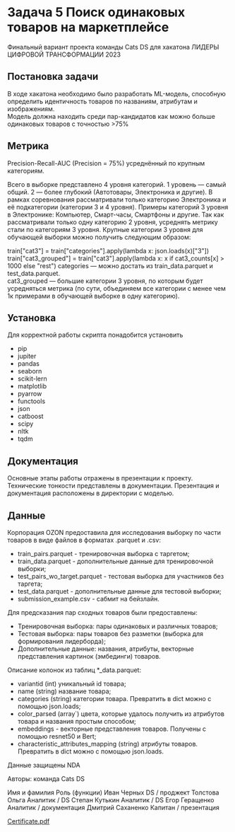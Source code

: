 # Задача 5 Поиск одинаковых товаров на маркетплейсе  

Финальный вариант проекта команды Cats DS для хакатона ЛИДЕРЫ ЦИФРОВОЙ ТРАНСФОРМАЦИИ 2023  

## Постановка задачи  

В ходе хакатона необходимо было разработать ML-модель, способную определить идентичность товаров по названиям, атрибутам и изображениям.  
Модель должна находить среди пар-кандидатов как можно больше одинаковых товаров с точностью >75%  

## Метрика  
Precision-Recall-AUC (Precision = 75%) усреднённый по крупным категориям.  

Всего в выборке представлено 4 уровня категорий. 1 уровень — самый общий. 2 — более глубокий (Автотовары, Электроника и другие). В рамках соревнования рассматривали только категорию Электроника и её подкатегории (категории 3 и 4 уровня). Примеры категорий 3 уровня в Электронике: Компьютер, Смарт-часы, Смартфоны и другие. Так как рассматривали только одну категорию 2 уровня, усреднять метрику стали по категориям 3 уровня. Крупные категории 3 уровня для обучающей выборки можно получить следующим образом:

train["cat3"] = train["categories"].apply(lambda x: json.loads(x)["3"]) 
train["cat3_grouped"] = train["cat3"].apply(lambda x: x if cat3_counts[x] > 1000 else "rest")
categories — можно достать из train_data.parquet и test_data.parquet.  
cat3_grouped — большие категории 3 уровня, по которым будет усредняться метрика (по сути, объединяем все категории с менее чем 1к примерами в обучающей выборке в одну категорию). 

## Установка  

Для корректной работы скрипта понадобится установить  

- pip  
- jupiter  
- pandas  
- seaborn  
- scikit-lern
- matplotlib  
- pyarrow
- functools
- json
- catboost
- scipy  
- nltk  
- tqdm  

## Документация  

Основные этапы работы отражены в презентации к проекту. Технические тонкости представлены в документации. 
Презентация и документация расположены в директории с моделью.  

## Данные  

Корпорация OZON предоставила для исследования выборку по части товаров в виде файлов в форматах .parquet и .csv:  

- train_pairs.parquet - тренировочная выборка с таргетом;  
- train_data.parquet - дополнительные данные для тренировочной выборки;  
- test_pairs_wo_target.parquet - тестовая выборка для участников без таргета;  
- test_data.parquet - дополнительные данные для тестовой выборки;  
- submission_example.csv - сабмит на бейзлайн.  

Для предсказания пар сходных товаров были предоставлены:  

- Тренировочная выборка: пары одинаковых и различных товаров;  
- Тестовая выборка: пары товаров без разметки (выборка для формирования лидерборда);  
- Дополнительные данные: названия, атрибуты, векторные представления картинок (эмбединги) товаров.  

Описание колонок из таблиц *_data.parquet:  

- variantid (int) уникальный id товара;  
- name (string) название товара;  
- categories (string) категории товара. Превратить в dict можно с помощью json.loads;  
- color_parsed (array`) цвета, которые удалось получить из атрибутов товара и названия простым способом;  
- embeddings - векторные представления товаров. Получены с помощью resnet50 и Bert;  
- characteristic_attributes_mapping (string) атрибуты товаров. Превратить в dict можно с помощью json.loads.  

Данные защищены NDA  

Авторы: команда Cats DS

Имя и фамилия	Роль (функции)
Иван Черных	DS / проджект
Толстова Ольга	Аналитик / DS
Степан Кутькин	Аналитик / DS
Егор Геращенко	Аналитик / документация
Дмитрий Саханенко 	Капитан / презентация


[Certificate.pdf](https://github.com/DimirSDV/DimirSDV_Cats/files/11880089/Certificate.pdf)


